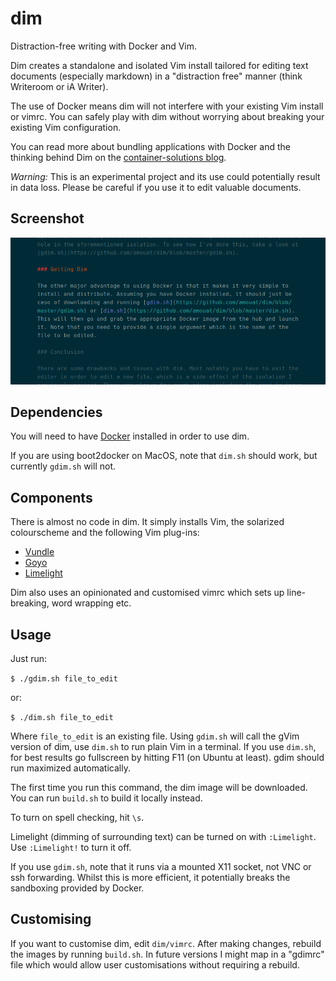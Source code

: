 dim
===

Distraction-free writing with Docker and Vim.

Dim creates a standalone and isolated Vim install tailored for editing text
documents (especially markdown) in a "distraction free" manner (think Writeroom
or iA Writer).

The use of Docker means dim will not interfere with your existing Vim install or
vimrc. You can safely play with dim without worrying about breaking your
existing Vim configuration.

You can read more about bundling applications with Docker and the thinking
behind Dim on the [container-solutions blog](http://container-solutions.com/2014/10/wrapping-desktop-apps-docker/).

*Warning:* This is an experimental project and its use could potentially result
in data loss. Please be careful if you use it to edit valuable documents.

## Screenshot

![gDim screenshot](https://raw.githubusercontent.com/amouat/dim/master/screenshots/gdim_cropped.png "gDim Screenshot")

## Dependencies

You will need to have [Docker](http://docker.com) installed in order to use dim.

If you are using boot2docker on MacOS, note that `dim.sh` should work, but 
currently `gdim.sh` will not.

## Components

There is almost no code in dim. It simply installs Vim, the solarized
colourscheme and the following Vim plug-ins:

 - [Vundle](https://github.com/gmarik/Vundle.vim)
 - [Goyo](https://github.com/junegunn/goyo.vim)
 - [Limelight](https://github.com/junegunn/limelight.vim)

Dim also uses an opinionated and customised vimrc which sets up line-breaking,
word wrapping etc.

## Usage

Just run:

`$ ./gdim.sh file_to_edit`

or:

`$ ./dim.sh file_to_edit`

Where `file_to_edit` is an existing file. Using `gdim.sh` will call the gVim
version of dim, use `dim.sh` to run plain Vim in a terminal. If you use
`dim.sh`, for best results go fullscreen by hitting F11 (on Ubuntu at least).
gdim should run maximized automatically.

The first time you run this command, the dim image will be downloaded. You can
run `build.sh` to build it locally instead.

To turn on spell checking, hit `\s`. 

Limelight (dimming of surrounding text) can be turned on with `:Limelight`. Use
`:Limelight!` to turn it off.

If you use `gdim.sh`, note that it runs via a mounted X11 socket, not VNC or ssh
forwarding. Whilst this is more efficient, it potentially breaks the sandboxing
provided by Docker.

## Customising

If you want to customise dim, edit `dim/vimrc`. After making changes, rebuild
the images by running `build.sh`. In future versions I might map in a "gdimrc"
file which would allow user customisations without requiring a rebuild.

